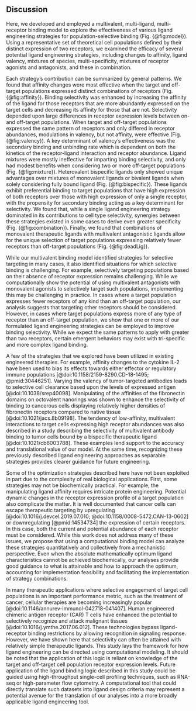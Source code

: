 ## Discussion

<!-- Summary. -->

Here, we developed and employed a multivalent, multi-ligand, multi-receptor binding model to explore the effectiveness of various ligand engineering strategies for population-selective binding (Fig. {@fig:model}). Using a representative set of theoretical cell populations defined by their distinct expression of two receptors, we examined the efficacy of several potential ligand engineering strategies, including changes to affinity, ligand valency, mixtures of species, multi-specificity, mixtures of receptor agonists and antagonists, and these in combination.

Each strategy’s contribution can be summarized by general patterns. We found that affinity changes were most effective when the target and off-target populations expressed distinct combinations of receptors (Fig. {@fig:affinity}). Binding selectivity was enhanced by increasing the affinity of the ligand for those receptors that are more abundantly expressed on the target cells and decreasing its affinity for those that are not. Selectivity depended upon large differences in receptor expression levels between on- and off-target populations. When target and off-target populations expressed the same pattern of receptors and only differed in receptor abundances, modulations in valency, but not affinity, were effective (Fig. {@fig:valency}). A key determinant of valency’s effectiveness was the secondary binding and unbinding rate which is dependent on both the kinetics of the receptor-ligand interaction and receptor abundance. Ligand mixtures were mostly ineffective for imparting binding selectivity, and only had modest benefits when considering two or more off-target populations (Fig. {@fig:mixture}). Heterovalent bispecific ligands only showed unique advantages over mixtures of monovalent ligands or bivalent ligands when solely considering fully bound ligand (Fig. {@fig:bispecific}). These ligands exhibit preferential binding to target populations that have high expression of both receptors over those with high expression of only a single receptor, with the propensity for secondary binding acting as a key determinant for selectivity. We found that, while a single ligand engineering strategy dominated in its contributions to cell type selectivity, synergies between these strategies existed in some cases to derive even greater specificity (Fig. {@fig:combination}). Finally, we found that combinations of monovalent therapeutic ligands with multivalent antagonistic ligands allow for the unique selection of target populations expressing relatively fewer receptors than off-target populations (Fig. {@fig:deadLig}).

<!-- No strategies for NOT relationships. -->

While our multivalent binding model identified strategies for selective targeting in many cases, it also identified situations for which selective binding is challenging. For example, selectively targeting populations based on their absence of receptor expression remains challenging. While we computationally show the potential of using multivalent antagonists with monovalent agonists to selectively target such populations, implementing this may be challenging in practice. In cases where a target population expresses fewer receptors of any kind than an off-target population, our analysis suggests that targeting other receptors should be considered. However, in cases where target populations express more of any type of receptor than an off-target population, we show that one or more of our formulated ligand engineering strategies can be employed to improve binding selectivity. While we expect the same patterns to apply with greater than two receptors, certain emergent behaviors may exist with tri-specific and more complex ligand binding.

<!-- A number of strategies are already employed. -->

A few of the strategies that we explored have been utilized in existing engineered therapies. For example, affinity changes to the cytokine IL-2 have been used to bias its effects towards either effector or regulatory immune populations [@doi:10.1158/2159-8290.CD-18-1495; @pmid:30446251]. Varying the valency of tumor-targeted antibodies leads to selective cell clearance based upon the levels of expressed antigen [@doi:10.1038/srep40098]. Manipulating of the affinities of the fibronectin domains on octovalent nanorings was shown to enhance the selectivity of binding to cancerous cells displaying relatively higher densities of fibronectin receptors compared to native tissue [@doi:10.1021/jacs.8b09198]. The tendency of low-affinity, multivalent interactions to target cells expressing high receptor abundances was also described in a study describing the selectivity of multivalent antibody binding to tumor cells bound by a bispecific therapeutic ligand [@doi:10.1021/cb6003788]. These examples lend support to the accuracy and translational value of our model. At the same time, recognizing these previously described ligand engineering approaches as separable strategies provides clearer guidance for future engineering.

<!-- Still need to implement others. -->

Some of the optimization strategies described here have not been exploited in part due to the complexity of real biological applications. First, some strategies may not be biochemically practical. For example, the manipulating ligand affinity requires intricate protein engineering. Potential dynamic changes in the receptor expression profile of a target population also complicate the matter. It is well documented that cancer cells can escape therapeutic targeting by upregulating [@doi:10.1016/j.devcel.2019.07.010; @doi:10.1158/0008-5472.CAN-13-0602] or downregulating [@pmid:14534734] the expression of certain receptors. In this case, both the current and potential abundance of each receptor must be considered. While this work does not address many of these issues, we propose that using a computational binding model can analyze these strategies quantitatively and collectively from a mechanistic perspective. Even when the absolute mathematically optimum ligand characteristics cannot be achieved biochemically, our analyses provide good guidance to what is attainable and how to approach the optimum, accounting for implementation feasibility and facilitating the implementation of strategy combinations.

<!-- Impressive range of logic can be built without cells involved. -->

In many therapeutic applications where selective engagement of target cell populations is an important performance metric, such as the treatment of cancer, cellular therapies are becoming increasingly popular [@doi:10.1146/annurev-immunol-042718-041407]. Human engineered chimeric antigen receptor (CAR) T cells have enhanced the potential to selectively recognize and attack malignant tissues [@doi:10.1016/j.ymthe.2017.06.012]. These technologies bypass ligand-receptor binding restrictions by allowing recognition in signaling response. However, we have shown here that selectivity can often be attained with relatively simple therapeutic ligands. This study lays the framework for how ligand engineering can be directed using computational modeling. It should be noted that the application of this logic is reliant on knowledge of the target and off-target cell population receptor expression levels. Future application of the ligand binding logic described in this study could be guided using high-throughput single-cell profiling techniques, such as RNA-seq or high-parameter flow cytometry. A computational tool that could directly translate such datasets into ligand design criteria may represent a potential avenue for the translation of our analyses into a more broadly applicable ligand engineering tool.
